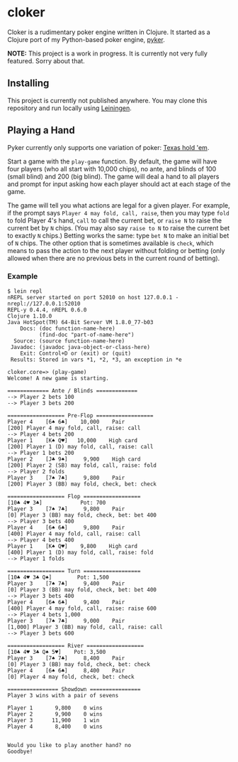 # cloker

Cloker is a rudimentary poker engine written in Clojure. It started as a Clojure port
of my Python-based poker engine, [pyker](https://github.com/will2dye4/pyker).

**NOTE:** This project is a work in progress. It is currently not very fully featured. Sorry about that.

## Installing

This project is currently not published anywhere. You may clone this repository and run
locally using [Leiningen](https://leiningen.org).

## Playing a Hand

Pyker currently only supports one variation of poker: [Texas hold 'em](https://en.wikipedia.org/wiki/Texas_hold_%27em).

Start a game with the `play-game` function. By default, the game will have four players (who all start with
10,000 chips), no ante, and blinds of 100 (small blind) and 200 (big blind). The game will deal a hand to all players 
and prompt for input asking how each player should act at each stage of the game.

The game will tell you what actions are legal for a given player. For example, if the prompt says `Player 4 may fold,
call, raise`, then you may type `fold` to fold Player 4's hand, `call` to call the current bet, or `raise N` to raise
the current bet by `N` chips. (You may also say `raise to N` to raise the current bet to exactly `N` chips.) Betting
works the same: type `bet N` to make an initial bet of `N` chips. The other option that is sometimes available is `check`,
which means to pass the action to the next player without folding or betting (only allowed when there are no previous
bets in the current round of betting).

### Example

```
$ lein repl
nREPL server started on port 52010 on host 127.0.0.1 - nrepl://127.0.0.1:52010
REPL-y 0.4.4, nREPL 0.6.0
Clojure 1.10.0
Java HotSpot(TM) 64-Bit Server VM 1.8.0_77-b03
    Docs: (doc function-name-here)
          (find-doc "part-of-name-here")
  Source: (source function-name-here)
 Javadoc: (javadoc java-object-or-class-here)
    Exit: Control+D or (exit) or (quit)
 Results: Stored in vars *1, *2, *3, an exception in *e

cloker.core=> (play-game)
Welcome! A new game is starting.

============= Ante / Blinds =============
--> Player 2 bets 100
--> Player 3 bets 200

================== Pre-Flop ==================
Player 4  	[6♠︎ 6♣]  	10,000	  Pair
[200] Player 4 may fold, call, raise: call
--> Player 4 bets 200
Player 1  	[K♠︎ Q♥︎] 	10,000	  High card
[200] Player 1 (D) may fold, call, raise: call
--> Player 1 bets 200
Player 2  	[J♣ 9♠︎]  	 9,900	  High card
[200] Player 2 (SB) may fold, call, raise: fold
--> Player 2 folds
Player 3  	[7♠︎ 7♣]  	 9,800	  Pair
[200] Player 3 (BB) may fold, check, bet: check

================== Flop ==================
[10♣ 4♥︎ 3♣]        	Pot: 700
Player 3  	[7♠︎ 7♣]  	 9,800	  Pair
[0] Player 3 (BB) may fold, check, bet: bet 400
--> Player 3 bets 400
Player 4  	[6♠︎ 6♣]  	 9,800	  Pair
[400] Player 4 may fold, call, raise: call
--> Player 4 bets 400
Player 1  	[K♠︎ Q♥︎] 	 9,800	  High card
[400] Player 1 (D) may fold, call, raise: fold
--> Player 1 folds

================== Turn ==================
[10♣ 4♥︎ 3♣ Q♠︎]    	Pot: 1,500
Player 3  	[7♠︎ 7♣]  	 9,400	  Pair
[0] Player 3 (BB) may fold, check, bet: bet 400
--> Player 3 bets 400
Player 4  	[6♠︎ 6♣]  	 9,400	  Pair
[400] Player 4 may fold, call, raise: raise 600
--> Player 4 bets 1,000
Player 3  	[7♠︎ 7♣]  	 9,000	  Pair
[1,000] Player 3 (BB) may fold, call, raise: call
--> Player 3 bets 600

================== River ==================
[10♣ 4♥︎ 3♣ Q♠︎ 5♥︎]	Pot: 3,500
Player 3  	[7♠︎ 7♣]  	 8,400	  Pair
[0] Player 3 (BB) may fold, check, bet: check
Player 4  	[6♠︎ 6♣]  	 8,400	  Pair
[0] Player 4 may fold, check, bet: check

================ Showdown ================
Player 3 wins with a pair of sevens

Player 1	   9,800	0 wins
Player 2	   9,900	0 wins
Player 3	  11,900	1 win
Player 4	   8,400	0 wins


Would you like to play another hand? no
Goodbye!
```
